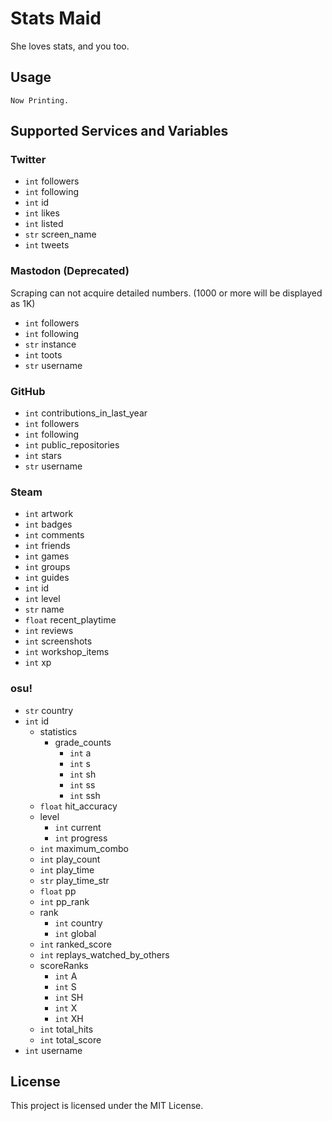 Stats Maid
===

She loves stats, and you too.


## Usage

`Now Printing.`


## Supported Services and Variables

### Twitter

* `int` followers
* `int` following
* `int` id
* `int` likes
* `int` listed
* `str` screen_name
* `int` tweets

### Mastodon (Deprecated)

Scraping can not acquire detailed numbers. (1000 or more will be displayed as 1K)

*  `int` followers
*  `int` following
*  `str` instance
*  `int` toots
*  `str` username

### GitHub

*  `int` contributions_in_last_year
*  `int` followers
*  `int` following
*  `int` public_repositories
*  `int` stars
*  `str` username

### Steam

*  `int` artwork
*  `int` badges
*  `int` comments
*  `int` friends
*  `int` games
*  `int` groups
*  `int` guides
*  `int` id
*  `int` level
*  `str` name
*  `float` recent_playtime
*  `int` reviews
*  `int` screenshots
*  `int` workshop_items
*  `int` xp

### osu!

*  `str` country
*  `int` id
    * statistics
        *  grade_counts
            * `int` a
            * `int` s
            * `int` sh
            * `int` ss
            * `int` ssh
    * `float` hit_accuracy
    * level
        * `int` current
        * `int` progress
    * `int` maximum_combo
    * `int` play_count
    * `int` play_time
    * `str` play_time_str
    * `float` pp
    * `int` pp_rank
    * rank
        * `int` country
        * `int` global
    * `int` ranked_score
    * `int` replays_watched_by_others
    * scoreRanks
        * `int` A
        * `int` S
        * `int` SH
        * `int` X
        * `int` XH
    * `int` total_hits
    * `int` total_score
*  `int` username


## License

This project is licensed under the MIT License.